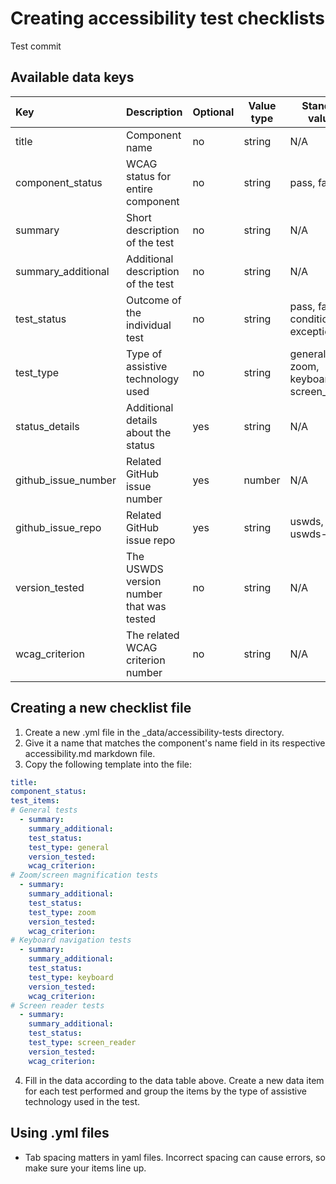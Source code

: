# Creating accessibility test checklists
Test commit

## Available data keys

| Key                 | Description                              | Optional | Value type | Standard values                        | Displayed |
| :------------------ | :--------------------------------------- | -------- | ---------- | -------------------------------------- | --------- |
| title               | Component name                           | no       | string     | N/A                                    | No        |
| component_status    | WCAG status for entire component         | no       | string     | pass, fail                             | Yes       |
| summary             | Short description of the test            | no       | string     | N/A                                    | yes       |
| summary_additional  | Additional description of the test       | no       | string     | N/A                                    | yes       |
| test_status         | Outcome of the individual test           | no       | string     | pass, fail, conditional, exception     | yes       |
| test_type           | Type of assistive technology used        | no       | string     | general, zoom, keyboard, screen_reader | yes       |
| status_details      | Additional details about the status      | yes      | string     | N/A                                    | yes       |
| github_issue_number | Related GitHub issue number              | yes      | number     | N/A                                    | Yes       |
| github_issue_repo   | Related GitHub issue repo                | yes      | string     | uswds, uswds-site                      | Yes       |
| version_tested      | The USWDS version number that was tested | no       | string     | N/A                                    | yes       |
| wcag_criterion      | The related WCAG criterion number        | no       | string     | N/A                                    | yes       |

## Creating a new checklist file

1. Create a new .yml file in the _data/accessibility-tests directory.
2. Give it a name that matches the component's name field in its respective accessibility.md markdown file.
3. Copy the following template into the file:
```yaml
title:
component_status:
test_items:
# General tests
  - summary:
    summary_additional:
    test_status:
    test_type: general
    version_tested:
    wcag_criterion:
# Zoom/screen magnification tests
  - summary:
    summary_additional:
    test_status:
    test_type: zoom
    version_tested:
    wcag_criterion:
# Keyboard navigation tests
  - summary:
    summary_additional:
    test_status:
    test_type: keyboard
    version_tested:
    wcag_criterion:
# Screen reader tests
  - summary:
    summary_additional:
    test_status:
    test_type: screen_reader
    version_tested:
    wcag_criterion:
```
4. Fill in the data according to the data table above.
   Create a new data item for each test performed and group the items by the type of assistive technology used in the test.

## Using .yml files

 - Tab spacing matters in yaml files. Incorrect spacing can cause errors, so make sure your items line up.